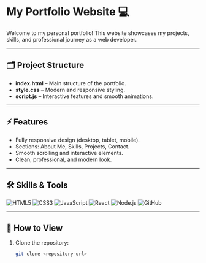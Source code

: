 # My Portfolio Website 💻

Welcome to my personal portfolio! This website showcases my projects, skills, and professional journey as a web developer.

---

## 🗂 Project Structure

- **index.html** – Main structure of the portfolio.  
- **style.css** – Modern and responsive styling.  
- **script.js** – Interactive features and smooth animations.  

-----  

## ⚡ Features

- Fully responsive design (desktop, tablet, mobile).  
- Sections: About Me, Skills, Projects, Contact.  
- Smooth scrolling and interactive elements.  
- Clean, professional, and modern look.  

---

## 🛠 Skills & Tools

![HTML5](https://img.shields.io/badge/HTML5-E34F26?style=flat&logo=html5&logoColor=white)
![CSS3](https://img.shields.io/badge/CSS3-1572B6?style=flat&logo=css3&logoColor=white)
![JavaScript](https://img.shields.io/badge/JavaScript-F7DF1E?style=flat&logo=javascript&logoColor=black)
![React](https://img.shields.io/badge/React-61DAFB?style=flat&logo=react&logoColor=black)
![Node.js](https://img.shields.io/badge/Node.js-339933?style=flat&logo=node.js&logoColor=white)
![GitHub](https://img.shields.io/badge/GitHub-181717?style=flat&logo=github&logoColor=white)

---

## 🚀 How to View

1. Clone the repository:  
   ```bash
   git clone <repository-url>
